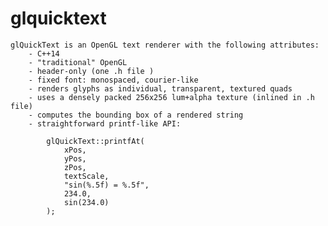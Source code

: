 # glquicktext
    glQuickText is an OpenGL text renderer with the following attributes:
        - C++14
        - "traditional" OpenGL
        - header-only (one .h file )
        - fixed font: monospaced, courier-like
        - renders glyphs as individual, transparent, textured quads
        - uses a densely packed 256x256 lum+alpha texture (inlined in .h file)
        - computes the bounding box of a rendered string
        - straightforward printf-like API:

            glQuickText::printfAt(
                xPos,
                yPos,
                zPos,
                textScale,
                "sin(%.5f) = %.5f",
                234.0,
                sin(234.0)
            );

